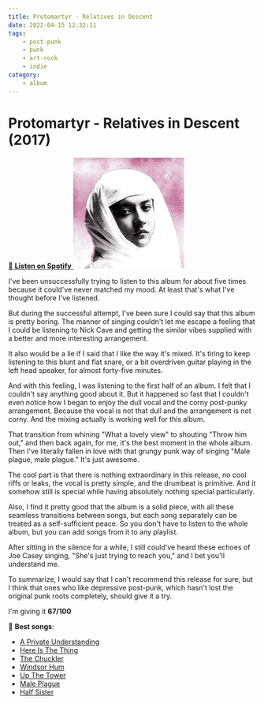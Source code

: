 ```yaml
---
title: Protomartyr - Relatives in Descent
date: 2022-04-15 12:32:11
tags: 
	- post-punk
	- punk
	- art-rock
	- indie
category:
	- album
---
```


# Protomartyr - Relatives in Descent (2017)

[ **Listen on Spotify** ](https://open.spotify.com/album/5w1LR7cbTKEoCfgB98rkgR?si=ITpfO7ehTXWR8mnlnJ3cEA)
![Relatives in Descent](../img/protomartyr_relatives_in_descent.jpg)


I've been unsuccessfully trying to listen to this album for about five times because it could've never matched my mood. At least that's what I've thought before I've listened.

But during the successful attempt, I've been sure I could say that this album is pretty boring. The manner of singing couldn't let me escape a feeling that I could be listening to Nick Cave and getting the similar vibes supplied with a better and more interesting arrangement. 

It also would be a lie if I said that I like the way it's mixed. It's tiring to keep listening to this blunt and flat snare, or a bit overdriven guitar playing in the left head speaker, for almost forty-five minutes.

And with this feeling, I was listening to the first half of an album. I felt that I couldn't say anything good about it. But it happened so fast that I couldn't even notice how I began to enjoy the dull vocal and the corny post-punky arrangement. Because the vocal is not that dull and the arrangement is not corny. And the mixing actually is working well for this album. 

That transition from whining "What a lovely view" to shouting "Throw him out," and then back again, for me, it's the best moment in the whole album. Then I've literally fallen in love with that grungy punk way of singing "Male plague, male plague." It's just awesome.

The cool part is that there is nothing extraordinary in this release, no cool riffs or leaks, the vocal is pretty simple, and the drumbeat is primitive. And it somehow still is special while having absolutely nothing special particularly. 

Also, I find it pretty good that the album is a solid piece, with all these seamless transitions between songs, but each song separately can be treated as a self-sufficient peace. So you don't have to listen to the whole album, but you can add songs from it to any playlist. 

After sitting in the silence for a while, I still could've heard these echoes of Joe Casey singing, "She's just trying to reach you," and I bet you'll understand me. 

To summarize, I would say that I can't recommend this release for sure, but I think that ones who like depressive post-punk, which hasn't lost the original punk roots completely, should give it a try. 

I'm giving it **67/100**


 **Best songs**:
- [A Private Understanding](https://open.spotify.com/track/7BVk87ORFR4imfNwHOFPs2?si=99365efc360748db)
- [Here Is The Thing](https://open.spotify.com/track/18wNLr1R1cD0UD010WEIJp?si=0b8fef3b76e24f06)
- [The Chuckler](https://open.spotify.com/track/0LeG6rLnZikAoLQMhSNSBW?si=39c30003f4034cc7)
- [Windsor Hum](https://open.spotify.com/track/4BrhQxpQz9rkP8E0BDlluP?si=6a8472676c354662)
- [Up The Tower](https://open.spotify.com/track/6PT7rwuJ7VRa40Qad2pw9B?si=e47e0baeb9a74424)
- [Male Plague](https://open.spotify.com/track/5xsMey4SLi6Ir8DQgBrDYe?si=16eae8ff40f34b45)
- [Half Sister](https://open.spotify.com/track/6zbFlDUqDdLbHikceCg64h?si=5a9dac618d2a4c74)

